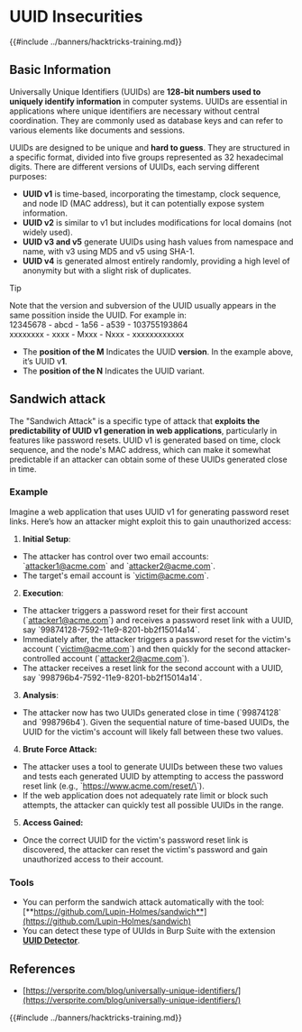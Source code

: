 # UUID Insecurities

{{#include ../banners/hacktricks-training.md}}

## Basic Information

Universally Unique Identifiers (UUIDs) are **128-bit numbers used to uniquely identify information** in computer systems. UUIDs are essential in applications where unique identifiers are necessary without central coordination. They are commonly used as database keys and can refer to various elements like documents and sessions.

UUIDs are designed to be unique and **hard to guess**. They are structured in a specific format, divided into five groups represented as 32 hexadecimal digits. There are different versions of UUIDs, each serving different purposes:

- **UUID v1** is time-based, incorporating the timestamp, clock sequence, and node ID (MAC address), but it can potentially expose system information.
- **UUID v2** is similar to v1 but includes modifications for local domains (not widely used).
- **UUID v3 and v5** generate UUIDs using hash values from namespace and name, with v3 using MD5 and v5 using SHA-1.
- **UUID v4** is generated almost entirely randomly, providing a high level of anonymity but with a slight risk of duplicates.

> [!TIP]
> Note that the version and subversion of the UUID usually appears in the same possition inside the UUID. For example in:\
> 12345678 - abcd - 1a56 - a539 - 103755193864\
> xxxxxxxx - xxxx - Mxxx - Nxxx - xxxxxxxxxxxx
>
> - The **position of the M** Indicates the UUID **version**. In the example above, it’s UUID v**1**.
> - The **position of the N** Indicates the UUID variant.

## Sandwich attack

The "Sandwich Attack" is a specific type of attack that **exploits the predictability of UUID v1 generation in web applications**, particularly in features like password resets. UUID v1 is generated based on time, clock sequence, and the node's MAC address, which can make it somewhat predictable if an attacker can obtain some of these UUIDs generated close in time.

### Example

Imagine a web application that uses UUID v1 for generating password reset links. Here’s how an attacker might exploit this to gain unauthorized access:

1. **Initial Setup**:

- The attacker has control over two email accounts: \`attacker1@acme.com\` and \`attacker2@acme.com\`.
- The target's email account is \`victim@acme.com\`.

2. **Execution**:

- The attacker triggers a password reset for their first account (\`attacker1@acme.com\`) and receives a password reset link with a UUID, say \`99874128-7592-11e9-8201-bb2f15014a14\`.
- Immediately after, the attacker triggers a password reset for the victim's account (\`victim@acme.com\`) and then quickly for the second attacker-controlled account (\`attacker2@acme.com\`).
- The attacker receives a reset link for the second account with a UUID, say \`998796b4-7592-11e9-8201-bb2f15014a14\`.

3. **Analysis**:

- The attacker now has two UUIDs generated close in time (\`99874128\` and \`998796b4\`). Given the sequential nature of time-based UUIDs, the UUID for the victim's account will likely fall between these two values.

4. **Brute Force Attack:**

- The attacker uses a tool to generate UUIDs between these two values and tests each generated UUID by attempting to access the password reset link (e.g., \`https://www.acme.com/reset/\<generated-UUID>\`).
- If the web application does not adequately rate limit or block such attempts, the attacker can quickly test all possible UUIDs in the range.

5. **Access Gained:**

- Once the correct UUID for the victim's password reset link is discovered, the attacker can reset the victim's password and gain unauthorized access to their account.

### Tools

- You can perform the sandwich attack automatically with the tool: [**https://github.com/Lupin-Holmes/sandwich**](https://github.com/Lupin-Holmes/sandwich)
- You can detect these type of UUIds in Burp Suite with the extension [**UUID Detector**](https://portswigger.net/bappstore/65f32f209a72480ea5f1a0dac4f38248).

## References

- [https://versprite.com/blog/universally-unique-identifiers/](https://versprite.com/blog/universally-unique-identifiers/)

{{#include ../banners/hacktricks-training.md}}

